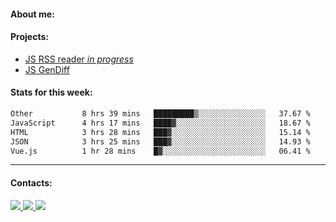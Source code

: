 #### About me:

#### Projects:
- [JS RSS reader *in progress*](https://github.com/GKoil/frontend-project-lvl3)
- [JS GenDiff](https://github.com/GKoil/GenDiff)

#### Stats for this week:
<!--START_SECTION:waka-->

```txt
Other           8 hrs 39 mins   █████████▒░░░░░░░░░░░░░░░   37.67 %
JavaScript      4 hrs 17 mins   ████▓░░░░░░░░░░░░░░░░░░░░   18.67 %
HTML            3 hrs 28 mins   ███▓░░░░░░░░░░░░░░░░░░░░░   15.14 %
JSON            3 hrs 25 mins   ███▓░░░░░░░░░░░░░░░░░░░░░   14.93 %
Vue.js          1 hr 28 mins    █▓░░░░░░░░░░░░░░░░░░░░░░░   06.41 %
```

<!--END_SECTION:waka-->
---
#### Contacts:

<a target='_blank' title='LinkedIn' href="https://www.linkedin.com/in/gkoil/">
  <img src="https://img.shields.io/badge/LinkedIn-0077B5?style=for-the-badge&logo=linkedin&logoColor=white" />
</a>
<a target='_blank' title='Telegram' href="https://t.me/gkoil">
  <img src="https://img.shields.io/badge/Telegram-2CA5E0?style=for-the-badge&logo=telegram&logoColor=white" />
</a>
<a target='_blank' title='Gmail' href="mailto: gk.grigorev@gmail.com">
  <img src="https://img.shields.io/badge/Gmail-D14836?style=for-the-badge&logo=gmail&logoColor=white" />
</a>

